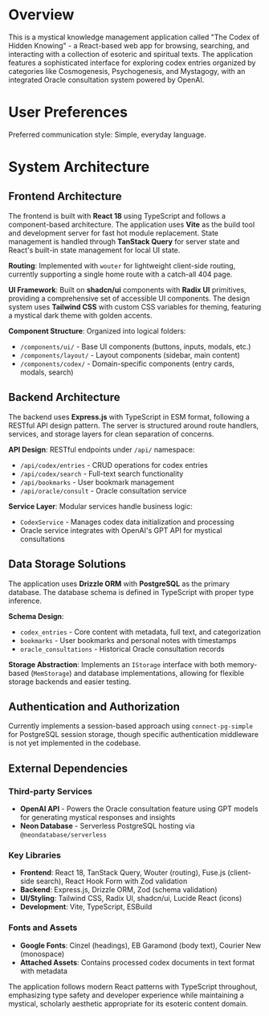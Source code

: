 # Overview

This is a mystical knowledge management application called "The Codex of Hidden Knowing" - a React-based web app for browsing, searching, and interacting with a collection of esoteric and spiritual texts. The application features a sophisticated interface for exploring codex entries organized by categories like Cosmogenesis, Psychogenesis, and Mystagogy, with an integrated Oracle consultation system powered by OpenAI.

# User Preferences

Preferred communication style: Simple, everyday language.

# System Architecture

## Frontend Architecture
The frontend is built with **React 18** using TypeScript and follows a component-based architecture. The application uses **Vite** as the build tool and development server for fast hot module replacement. State management is handled through **TanStack Query** for server state and React's built-in state management for local UI state.

**Routing**: Implemented with `wouter` for lightweight client-side routing, currently supporting a single home route with a catch-all 404 page.

**UI Framework**: Built on **shadcn/ui** components with **Radix UI** primitives, providing a comprehensive set of accessible UI components. The design system uses **Tailwind CSS** with custom CSS variables for theming, featuring a mystical dark theme with golden accents.

**Component Structure**: Organized into logical folders:
- `/components/ui/` - Base UI components (buttons, inputs, modals, etc.)
- `/components/layout/` - Layout components (sidebar, main content)
- `/components/codex/` - Domain-specific components (entry cards, modals, search)

## Backend Architecture
The backend uses **Express.js** with TypeScript in ESM format, following a RESTful API design pattern. The server is structured around route handlers, services, and storage layers for clean separation of concerns.

**API Design**: RESTful endpoints under `/api/` namespace:
- `/api/codex/entries` - CRUD operations for codex entries
- `/api/codex/search` - Full-text search functionality
- `/api/bookmarks` - User bookmark management
- `/api/oracle/consult` - Oracle consultation service

**Service Layer**: Modular services handle business logic:
- `CodexService` - Manages codex data initialization and processing
- Oracle service integrates with OpenAI's GPT API for mystical consultations

## Data Storage Solutions
The application uses **Drizzle ORM** with **PostgreSQL** as the primary database. The database schema is defined in TypeScript with proper type inference.

**Schema Design**:
- `codex_entries` - Core content with metadata, full text, and categorization
- `bookmarks` - User bookmarks and personal notes with timestamps
- `oracle_consultations` - Historical Oracle consultation records

**Storage Abstraction**: Implements an `IStorage` interface with both memory-based (`MemStorage`) and database implementations, allowing for flexible storage backends and easier testing.

## Authentication and Authorization
Currently implements a session-based approach using `connect-pg-simple` for PostgreSQL session storage, though specific authentication middleware is not yet implemented in the codebase.

## External Dependencies

### Third-party Services
- **OpenAI API** - Powers the Oracle consultation feature using GPT models for generating mystical responses and insights
- **Neon Database** - Serverless PostgreSQL hosting via `@neondatabase/serverless`

### Key Libraries
- **Frontend**: React 18, TanStack Query, Wouter (routing), Fuse.js (client-side search), React Hook Form with Zod validation
- **Backend**: Express.js, Drizzle ORM, Zod (schema validation)
- **UI/Styling**: Tailwind CSS, Radix UI, shadcn/ui, Lucide React (icons)
- **Development**: Vite, TypeScript, ESBuild

### Fonts and Assets
- **Google Fonts**: Cinzel (headings), EB Garamond (body text), Courier New (monospace)
- **Attached Assets**: Contains processed codex documents in text format with metadata

The application follows modern React patterns with TypeScript throughout, emphasizing type safety and developer experience while maintaining a mystical, scholarly aesthetic appropriate for its esoteric content domain.